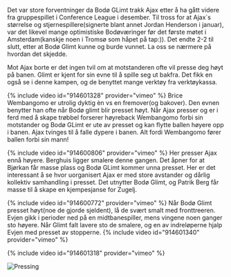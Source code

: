 Det var store forventninger da Bodø GLimt trakk Ajax etter å ha gått videre fra gruppespillet i Conference League i desember. Til tross for at Ajax`s størrelse og stjernespillere(signerte blant annet Jordan Henderson i januar), var det likevel mange optimistiske Bodøværinger før det første møtet i Amsterdam(kanskje noen i Tromsø som håpet på tap:)). Det endte 2-2 til slutt, etter at Bodø Glimt kunne og burde vunnet. La oss se nærmere på hvordan det skjedde.    

Mot Ajax borte er det ingen tvil om at motstanderen ofte vil presse deg høyt på banen. Glimt er kjent for sin evne til å spille seg ut bakfra. Det fikk en også se i denne kampen, og de benyttet mange verktøy fra verktøykassa. 

{% include video id="914601328" provider="vimeo" %}
Brice Wembangomo er utrolig dyktig èn vs en fremover(og bakover). Den evnen benytter han ofte når Bodø glimt blir presset høyt. Når Ajax presser og er i ferd med å skape trøbbel forserer høyreback Wembangomo forbi sin motstander og Bodø GLimt er ute av presset og kan flytte ballen høyere opp i banen. Ajax tvinges til å falle dypere i banen. Alt fordi Wembangomo fører ballen forbi sin mann!

{% include video id="914600806" provider="vimeo" %}
Her presser Ajax ennå høyere. Berghuis ligger smalere denne gangen. Det åpner for at Bjørkan får masse plass og Bodø GLimt kommer unna presset. Her er det interessant å se hvor uorganisert Ajax er med store avstander og dårlig kollektiv samhandling i presset. Det utnytter Bodø Glimt, og Patrik Berg får masse til å skape en kjempesjanse for Zugelj. 

{% include video id="914600772" provider="vimeo" %}
Når Bodø Glimt presset høyt(noe de gjorde sjeldent), lå de svært smalt med fronttreeren. Evjen gikk i perioder ned på en midtbanespiller, mens vingene noen ganger sto høyere. Når Glimt falt lavere sto de smalere, og en av indreløperne hjalp Evjen med presset av stopperne. 
{% include video id="914601340" provider="vimeo" %}

{% include video id="914601318" provider="vimeo" %}

![Pressing](https://github.com/n0rthface43/Ball/assets/157420543/0e440950-7b9e-4e1f-bc91-76e5aff22ae9)

